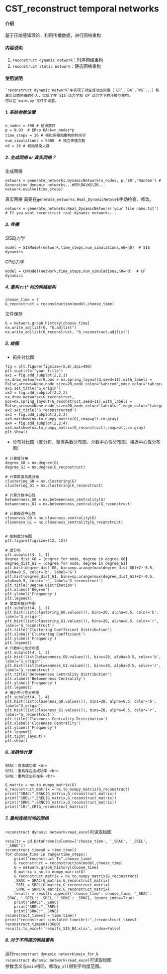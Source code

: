 # CST_reconstruct temporal networks

#### 介绍
基于压缩感知理论，利用传播数据，进行网络重构


#### 内容说明

1.  `reconstruct dynamic network`：时序网络重构
2.  `reconstruct static network`：静态网络重构


#### 使用说明
    `reconstruct dynamic network`中实现了对生成动态网络（`ER`,`BA`,`WS`...）和真实动态网络的引入，实现了在`SIS`动力学和`CP`动力学下的传播与重构。
    可以在`main.py`文件中设置。
##### 1. 系统参数设置

```
n_nodes = 500 # 结点数目
p = 0.03  # ER:p BA:k=n_nodes*p
time_steps = 30 # 模拟传播和重构的时间步
num_simulations = 5000  # 独立传播次数
n0 = 30 # 初始感染人数
```
##### 2. 生成网络 or 真实网络？
生成网络
```
network = generate_networks.DynamicNetwork(n_nodes, p,'ER','Random') # Generative dynamic networks...#ER\BA\WS\ZK...
network.evolve(time_steps)
```
真实网络 需要在`generate_networks.Real_DynamicNetwork`手动检查、修改。
```
network = generate_networks.Real_DynamicNetwork('your file name.txt') # If you want reconstruct real dynamic networks...
```
##### 3. 传播
SIS动力学
```
model = SISModel(network,time_steps,num_simulations,n0=n0)  # SIS dynamics
```

CP动力学

```
model = CPModel(network,time_steps,num_simulations,n0=n0)  # CP dynamics
```

##### 4. 重构 t=t* 时的网络结构

```
choose_time = 3
G_reconstruct = reconstruction(model,choose_time)
```
文件保存

```
G = network.graph_history[choose_time]
nx.write_adjlist(G, "G.adjlist")
nx.write_adjlist(G_reconstruct, "G_reconstruct.adjlist")
```

##### 5. 绘图
- 拓扑对比图

```
fig = plt.figure(figsize=(8,8),dpi=400)
plt.suptitle("your title")
ax1 = fig.add_subplot(2,2,1)
nx.draw_networkx(G,pos = nx.spring_layout(G,seed=11),with_labels = False,arrows=None,node_size=20,node_color="tab:red",edge_color="tab:gray")
ax1.set_title('G_origin')
ax2 = fig.add_subplot(2,2,2)
nx.draw_networkx(G_reconstruct, pos=nx.spring_layout(G_reconstruct,seed=11),with_labels = False,arrows=None,node_size=20,node_color="tab:blue",edge_color="tab:gray")
ax2.set_title('G_reconstructed')
ax3 = fig.add_subplot(2,2,3)
ax3.matshow(nx.to_numpy_matrix(G),cmap=plt.cm.gray)
ax4 = fig.add_subplot(2,2,4)
ax4.matshow(nx.to_numpy_matrix(G_reconstruct),cmap=plt.cm.gray)
plt.show()
```

- 分布对比图（度分布、聚类系数分布图、介数中心性分布图、接近中心性分布图）

```
# 计算度分布  
degree_G0 = nx.degree(G)  
degree_G1 = nx.degree(G_reconstruct)  
  
# 计算聚类系数分布  
clustering_G0 = nx.clustering(G)  
clustering_G1 = nx.clustering(G_reconstruct)  
  
# 计算介数中心性  
betweenness_G0 = nx.betweenness_centrality(G)  
betweenness_G1 = nx.betweenness_centrality(G_reconstruct)  
  
# 计算接近中心性  
closeness_G0 = nx.closeness_centrality(G)  
closeness_G1 = nx.closeness_centrality(G_reconstruct)  

  
# 绘制度分布图  
plt.figure(figsize=(12, 12))  

# 度分布
plt.subplot(4, 1, 1)
degree_dist_G0 = [degree for node, degree in degree_G0]
degree_dist_G1 = [degree for node, degree in degree_G1]
plt.hist(degree_dist_G0, bins=np.arange(max(degree_dist_G0)+2)-0.5, alpha=0.5, color='b', label='G')
plt.hist(degree_dist_G1, bins=np.arange(max(degree_dist_G1)+2)-0.5, alpha=0.5, color='r', label='G_reconstruct')
plt.title('Degree Distribution')
plt.xlabel('Degree')
plt.ylabel('Frequency')
plt.legend()
# 聚类系数分布图
plt.subplot(4, 1, 2)
plt.hist(list(clustering_G0.values()), bins=20, alpha=0.5, color='b', label='G_origin')
plt.hist(list(clustering_G1.values()), bins=20, alpha=0.5, color='r', label='G_reconstruct')
plt.title('Clustering Coefficient Distribution')
plt.xlabel('Clustering Coefficient')
plt.ylabel('Frequency')
plt.legend()
# 介数中心性分布图
plt.subplot(4, 1, 3)
plt.hist(list(betweenness_G0.values()), bins=20, alpha=0.5, color='b', label='G_origin')
plt.hist(list(betweenness_G1.values()), bins=20, alpha=0.5, color='r', label='G_reconstruct')
plt.title('Betweenness Centrality Distribution')
plt.xlabel('Betweenness Centrality')
plt.ylabel('Frequency')
plt.legend()
# 接近中心性分布图  
plt.subplot(4, 1, 4)
plt.hist(list(closeness_G0.values()), bins=20, alpha=0.5, color='b', label='G_origin')
plt.hist(list(closeness_G1.values()), bins=20, alpha=0.5, color='r', label='G_reconstruct')
plt.title('Closeness Centrality Distribution')
plt.xlabel('Closeness Centrality')
plt.ylabel('Frequency')
plt.legend()
plt.tight_layout()  
plt.show()
```
##### 6. 准确性计算
    SRAC：总体成功率 <br> 
    SREL：重构存在边成功率 <br> 
    SRNC：重构空边存在率 <br> 

```
G_matrix = nx.to_numpy_matrix(G)
G_reconstruct_matrix = nx.to_numpy_matrix(G_reconstruct)
print("SRAC:",SRAC(G_matrix,G_reconstruct_matrix))
print("SREL:",SREL(G_matrix,G_reconstruct_matrix))
print("SRNC:",SRNC(G_matrix,G_reconstruct_matrix))
print("CR:",CR(G_reconstruct_matrix))
```
##### 7. 重构连续时间的网络
`reconstruct dynamic network\read_excel`可读取绘图

```
results = pd.DataFrame(columns=['choose_time', '_SRAC', '_SREL', '_SRNC'])
reconstruct_times0 = time.time()
for choose_time in range(time_steps):
    print("reconstruct T=",choose_time)
    G_reconstruct = reconstruction(model,choose_time)
    G = network.graph_history[choose_time]
    G_matrix = nx.to_numpy_matrix(G)
    G_reconstruct_matrix = nx.to_numpy_matrix(G_reconstruct)
    _SRAC = SRAC(G_matrix,G_reconstruct_matrix)
    _SREL = SREL(G_matrix,G_reconstruct_matrix)
    _SRNC = SRNC(G_matrix,G_reconstruct_matrix)
    results = results.append({'choose_time': choose_time, '_SRAC': _SRAC, '_SREL': _SREL, '_SRNC': _SRNC}, ignore_index=True)
    print("SRAC:",_SRAC)
    print("SREL:",_SREL)
    print("SRNC:",_SRNC)
reconstruct_times1 = time.time()
print("reconstruct simulated time(hr):",(reconstruct_times1-reconstruct_times0)/3600)
results.to_excel('results_SIS_BA.xlsx', index=False)
```

##### 8. 对于不同度的网络重构
运行`reconstruct dynamic network\main_for_k` <br>
`reconstruct dynamic network\read_excel`可读取绘图 <br>
参数含义与`main`相同，修改`p_all`得到平均度范围。
